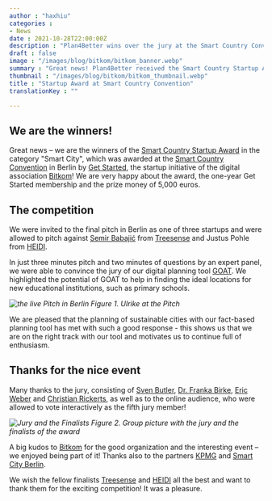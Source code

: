 ```yaml
---
author : "haxhiu"
categories : 
- News
date : 2021-10-28T22:00:00Z
description : "Plan4Better wins over the jury at the Smart Country Convention! We are the recipients of the Startup Award in the Smart City category."
draft : false
image : "/images/blog/bitkom/bitkom_banner.webp"
summary : "Great news! Plan4Better received the Smart Country Startup Award in the category “Smart City” at the Smart Country Convention by Bitkom in Berlin."
thumbnail : "/images/blog/bitkom/bitkom_thumbnail.webp"
title : "Startup Award at Smart Country Convention"
translationKey : ""

---
```

## We are the winners! 

Great news – we are the winners of the [Smart Country Startup Award](https://www.bitkom.org/Themen/Startups/Smart-Country-Startup-Award) in the category "Smart City", which was awarded at the [Smart Country Convention](https://www.smartcountry.berlin/de/) in Berlin by [Get Started](https://www.bitkom.org/getstarted), the startup initiative of the digital association [Bitkom](https://www.bitkom.org/)! We are very happy about the award, the one-year Get Started membership and the prize money of 5,000 euros.

## The competition

We were invited to the final pitch in Berlin as one of three startups and were allowed to pitch against [Semir Babajić](https://www.linkedin.com/in/semirbabajic94/) from [Treesense](https://treesense.net/ "Treesense") and Justus Pohle from [HEIDI](https://heidi-app.de/ "HEImat DIgital"). 

In just three minutes pitch and two minutes of questions by an expert panel, we were able to convince the jury of our digital planning tool [GOAT](../../goat/). We highlighted the potential of GOAT to help in finding the ideal locations for new educational institutions, such as primary schools.

_![the live Pitch in Berlin](/images/blog/bitkom/bitkom_pitch.webp "Pitch")_
_Figure 1. Ulrike at the Pitch_

We are pleased that the planning of sustainable cities with our fact-based planning tool has met with such a good response - this shows us that we are on the right track with our tool and motivates us to continue full of enthusiasm.

## Thanks for the nice event

Many thanks to the jury, consisting of [Sven Butler](https://www.linkedin.com/in/sven-butler/), [Dr. Franka Birke](https://www.linkedin.com/in/franka-birke-dr-5a041814/), [Eric Weber](https://www.linkedin.com/in/eric-weber-116684a1/) and [Christian Rickerts](https://www.berlin.de/sen/web/ueber-uns/leitung-und-organisation/staatssekretaer-christian-rickerts/artikel.538803.php), as well as to the online audience, who were allowed to vote interactively as the fifth jury member!

_![Jury and the Finalists](/images/blog/bitkom/bitkom_group_image.webp "Jury and the Finalists")_
_Figure 2. Group picture with the jury and the finalists of the award_


A big kudos to [Bitkom](https://www.bitkom.org/EN "Bitkom") for the good organization and the interesting event – we enjoyed being part of it! Thanks also to the partners [KPMG](https://home.kpmg/de/de/home.html) and [Smart City Berlin](https://smart-city-berlin.de/).

We wish the fellow finalists [Treesense](https://treesense.net/ "Treesense") and [HEIDI](https://heidi-app.de/ "HEImat DIgital") all the best and want to thank them for the exciting competition! It was a pleasure.
